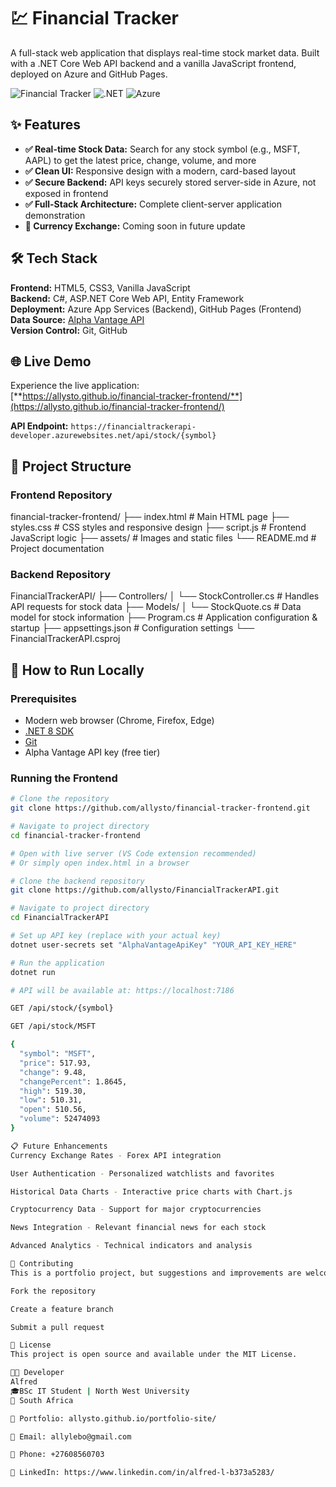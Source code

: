 # 💹 Financial Tracker

A full-stack web application that displays real-time stock market data. Built with a .NET Core Web API backend and a vanilla JavaScript frontend, deployed on Azure and GitHub Pages.

![Financial Tracker](https://img.shields.io/badge/Status-Live-brightgreen)
![.NET](https://img.shields.io/badge/.NET-8.0-blue)
![Azure](https://img.shields.io/badge/Azure-Deployed-0078D4)

## ✨ Features

- **✅ Real-time Stock Data:** Search for any stock symbol (e.g., MSFT, AAPL) to get the latest price, change, volume, and more
- **✅ Clean UI:** Responsive design with a modern, card-based layout
- **✅ Secure Backend:** API keys securely stored server-side in Azure, not exposed in frontend
- **✅ Full-Stack Architecture:** Complete client-server application demonstration
- **🔄 Currency Exchange:** Coming soon in future update

## 🛠️ Tech Stack

**Frontend:** HTML5, CSS3, Vanilla JavaScript  
**Backend:** C#, ASP.NET Core Web API, Entity Framework  
**Deployment:** Azure App Services (Backend), GitHub Pages (Frontend)  
**Data Source:** [Alpha Vantage API](https://www.alphavantage.co/)  
**Version Control:** Git, GitHub

## 🌐 Live Demo

Experience the live application:  
[**https://allysto.github.io/financial-tracker-frontend/**](https://allysto.github.io/financial-tracker-frontend/)

**API Endpoint:** `https://financialtrackerapi-developer.azurewebsites.net/api/stock/{symbol}`

## 📁 Project Structure

### Frontend Repository

financial-tracker-frontend/
├── index.html # Main HTML page
├── styles.css # CSS styles and responsive design
├── script.js # Frontend JavaScript logic
├── assets/ # Images and static files
└── README.md # Project documentation

### Backend Repository

FinancialTrackerAPI/
├── Controllers/
│ └── StockController.cs # Handles API requests for stock data
├── Models/
│ └── StockQuote.cs # Data model for stock information
├── Program.cs # Application configuration & startup
├── appsettings.json # Configuration settings
└── FinancialTrackerAPI.csproj


## 🚀 How to Run Locally

### Prerequisites
- Modern web browser (Chrome, Firefox, Edge)
- [.NET 8 SDK](https://dotnet.microsoft.com/download/dotnet/8.0)
- [Git](https://git-scm.com/)
- Alpha Vantage API key (free tier)

### Running the Frontend
```bash
# Clone the repository
git clone https://github.com/allysto/financial-tracker-frontend.git

# Navigate to project directory
cd financial-tracker-frontend

# Open with live server (VS Code extension recommended)
# Or simply open index.html in a browser

# Clone the backend repository
git clone https://github.com/allysto/FinancialTrackerAPI.git

# Navigate to project directory
cd FinancialTrackerAPI

# Set up API key (replace with your actual key)
dotnet user-secrets set "AlphaVantageApiKey" "YOUR_API_KEY_HERE"

# Run the application
dotnet run

# API will be available at: https://localhost:7186

GET /api/stock/{symbol}

GET /api/stock/MSFT

{
  "symbol": "MSFT",
  "price": 517.93,
  "change": 9.48,
  "changePercent": 1.8645,
  "high": 519.30,
  "low": 510.31,
  "open": 510.56,
  "volume": 52474093
}

📋 Future Enhancements
Currency Exchange Rates - Forex API integration

User Authentication - Personalized watchlists and favorites

Historical Data Charts - Interactive price charts with Chart.js

Cryptocurrency Data - Support for major cryptocurrencies

News Integration - Relevant financial news for each stock

Advanced Analytics - Technical indicators and analysis

🤝 Contributing
This is a portfolio project, but suggestions and improvements are welcome! Feel free to:

Fork the repository

Create a feature branch

Submit a pull request

📄 License
This project is open source and available under the MIT License.

👨‍💻 Developer
Alfred 
🎓BSc IT Student | North West University
📍 South Africa 

📁 Portfolio: allysto.github.io/portfolio-site/

📧 Email: allylebo@gmail.com

📱 Phone: +27608560703

💼 LinkedIn: https://www.linkedin.com/in/alfred-l-b373a5283/
